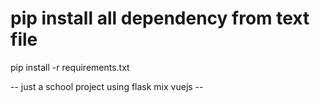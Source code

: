 # pip install all dependency from text file 
pip install -r requirements.txt


-- just a school project using flask mix vuejs --
